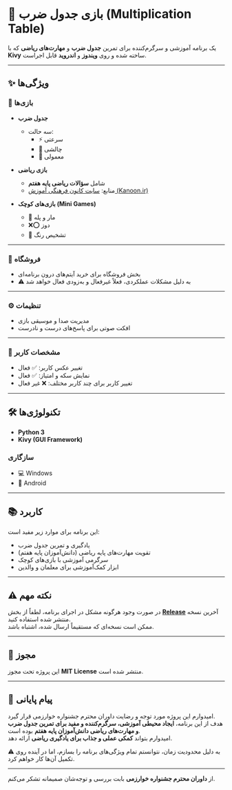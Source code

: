 
# 📘 بازی جدول ضرب (Multiplication Table)

یک برنامه آموزشی و سرگرم‌کننده برای تمرین **جدول ضرب** و **مهارت‌های ریاضی** که با **Kivy** ساخته شده و روی **ویندوز** و **اندروید** قابل اجراست.

---

## ✨ ویژگی‌ها

### 🎯 بازی‌ها

- **جدول ضرب**  
  - سه حالت:
    - ⚡ سرعتی  
    - 🎯 چالشی  
    - 📖 معمولی  

- **بازی ریاضی**  
  - شامل **سؤالات ریاضی پایه هفتم**  
  - منابع: [سایت کانون فرهنگی آموزش (Kanoon.ir)](https://www.kanoon.ir)  

- **بازی‌های کوچک (Mini Games)**  
  - 🎲 مار و پله  
  - ❌⭕ دوز  
  - 🎨 تشخیص رنگ  

---

### 🛒 فروشگاه
- بخش فروشگاه برای خرید آیتم‌های درون برنامه‌ای  
- ⚠️ به دلیل مشکلات عملکردی، فعلاً غیرفعال و به‌زودی فعال خواهد شد  

---

### ⚙️ تنظیمات
- مدیریت صدا و موسیقی بازی  
- افکت صوتی برای پاسخ‌های درست و نادرست  

---

### 👤 مشخصات کاربر
- تغییر عکس کاربر: ✅ فعال  
- نمایش سکه و امتیاز: ✅ فعال  
- تغییر کاربر برای چند کاربر مختلف: ❌ غیر فعال  

---

## 🛠️ تکنولوژی‌ها
- **Python 3**  
- **Kivy (GUI Framework)**  

### سازگاری
- 💻 Windows  
- 📱 Android  

---

## 📚 کاربرد
این برنامه برای موارد زیر مفید است:  
- یادگیری و تمرین جدول ضرب  
- تقویت مهارت‌های پایه ریاضی (دانش‌آموزان پایه هفتم)  
- سرگرمی آموزشی با بازی‌های کوچک  
- ابزار کمک‌آموزشی برای معلمان و والدین  

---

## ⚠️ نکته مهم
در صورت وجود هرگونه مشکل در اجرای برنامه، لطفاً از بخش **[Release](./releases)** آخرین نسخه منتشر شده استفاده کنید.  
ممکن است نسخه‌ای که مستقیماً ارسال شده، اشتباه باشد.  

---

## 📄 مجوز
این پروژه تحت مجوز **MIT License** منتشر شده است.  

---

## 🙏 پیام پایانی
امیدوارم این پروژه مورد توجه و رضایت داوران محترم جشنواره خوارزمی قرار گیرد.  
هدف از این برنامه، **ایجاد محیطی آموزشی، سرگرم‌کننده و مفید برای تمرین جدول ضرب و مهارت‌های ریاضی دانش‌آموزان پایه هفتم** بوده است.  
امیدوارم بتواند **کمکی عملی و جذاب برای یادگیری ریاضی** ارائه دهد.  

⚠️ به دلیل محدودیت زمان، نتوانستم تمام ویژگی‌های برنامه را بسازم، اما در آینده روی تکمیل آن‌ها کار خواهم کرد.

---

از **داوران محترم جشنواره خوارزمی** بابت بررسی و توجه‌شان صمیمانه تشکر می‌کنم.
